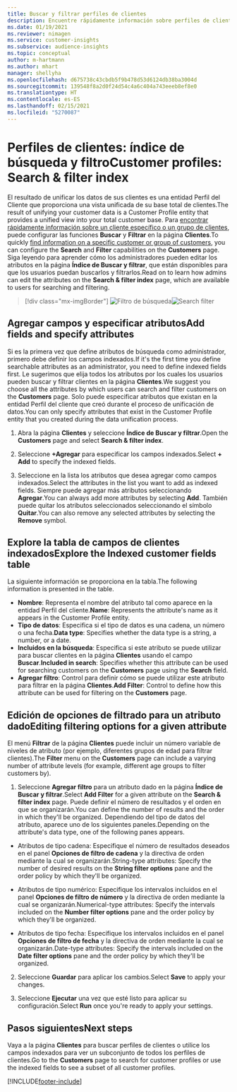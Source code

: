 ```yaml
---
title: Buscar y filtrar perfiles de clientes
description: Encuentre rápidamente información sobre perfiles de clientes unificados y filtre los atributos especificados.
ms.date: 01/19/2021
ms.reviewer: nimagen
ms.service: customer-insights
ms.subservice: audience-insights
ms.topic: conceptual
author: m-hartmann
ms.author: mhart
manager: shellyha
ms.openlocfilehash: d675738c43cbdb5f9b478d53d6124db38ba3004d
ms.sourcegitcommit: 139548f8a2d0f24d54c4a6c404a743eeeb8ef8e0
ms.translationtype: HT
ms.contentlocale: es-ES
ms.lasthandoff: 02/15/2021
ms.locfileid: "5270087"
---
```

# <a name="customer-profiles-search--filter-index"></a><span data-ttu-id="ff1f2-103">Perfiles de clientes: índice de búsqueda y filtro</span><span class="sxs-lookup"><span data-stu-id="ff1f2-103">Customer profiles: Search & filter index</span></span>

<span data-ttu-id="ff1f2-104">El resultado de unificar los datos de sus clientes es una entidad Perfil del Cliente que proporciona una vista unificada de su base total de clientes.</span><span class="sxs-lookup"><span data-stu-id="ff1f2-104">The result of unifying your customer data is a Customer Profile entity that provides a unified view into your total customer base.</span></span> <span data-ttu-id="ff1f2-105">Para [encontrar rápidamente información sobre un cliente específico o un grupo de clientes](customer-profiles.md), puede configurar las funciones **Buscar** y **Filtrar** en la página **Clientes**.</span><span class="sxs-lookup"><span data-stu-id="ff1f2-105">To quickly [find information on a specific customer or group of customers](customer-profiles.md), you can configure the **Search** and **Filter** capabilities on the **Customers** page.</span></span> <span data-ttu-id="ff1f2-106">Siga leyendo para aprender cómo los administradores pueden editar los atributos en la página **Índice de Buscar y filtrar**, que están disponibles para que los usuarios puedan buscarlos y filtrarlos.</span><span class="sxs-lookup"><span data-stu-id="ff1f2-106">Read on to learn how admins can edit the attributes on the **Search & filter index** page, which are available to users for searching and filtering.</span></span>

> [!div class="mx-imgBorder"]
> <span data-ttu-id="ff1f2-107">![Filtro de búsqueda](media/search-filter.png "Filtro de búsqueda")</span><span class="sxs-lookup"><span data-stu-id="ff1f2-107">![Search filter](media/search-filter.png "Search filter")</span></span>

## <a name="add-fields-and-specify-attributes"></a><span data-ttu-id="ff1f2-108">Agregar campos y especificar atributos</span><span class="sxs-lookup"><span data-stu-id="ff1f2-108">Add fields and specify attributes</span></span>

<span data-ttu-id="ff1f2-109">Si es la primera vez que define atributos de búsqueda como administrador, primero debe definir los campos indexados.</span><span class="sxs-lookup"><span data-stu-id="ff1f2-109">If it's the first time you define searchable attributes as an administrator, you need to define indexed fields first.</span></span> <span data-ttu-id="ff1f2-110">Le sugerimos que elija todos los atributos por los cuales los usuarios pueden buscar y filtrar clientes en la página **Clientes**.</span><span class="sxs-lookup"><span data-stu-id="ff1f2-110">We suggest you choose all the attributes by which users can search and filter customers on the **Customers** page.</span></span> <span data-ttu-id="ff1f2-111">Solo puede especificar atributos que existan en la entidad Perfil del cliente que creó durante el proceso de unificación de datos.</span><span class="sxs-lookup"><span data-stu-id="ff1f2-111">You can only specify attributes that exist in the Customer Profile entity that you created during the data unification process.</span></span>

1. <span data-ttu-id="ff1f2-112">Abra la página **Clientes** y seleccione **Índice de Buscar y filtrar**.</span><span class="sxs-lookup"><span data-stu-id="ff1f2-112">Open the **Customers** page and select **Search & filter index**.</span></span>

2. <span data-ttu-id="ff1f2-113">Seleccione **+Agregar** para especificar los campos indexados.</span><span class="sxs-lookup"><span data-stu-id="ff1f2-113">Select **+ Add** to specify the indexed fields.</span></span>

3. <span data-ttu-id="ff1f2-114">Seleccione en la lista los atributos que desea agregar como campos indexados.</span><span class="sxs-lookup"><span data-stu-id="ff1f2-114">Select the attributes in the list you want to add as indexed fields.</span></span> <span data-ttu-id="ff1f2-115">Siempre puede agregar más atributos seleccionando **Agregar**.</span><span class="sxs-lookup"><span data-stu-id="ff1f2-115">You can always add more attributes by selecting **Add**.</span></span> <span data-ttu-id="ff1f2-116">También puede quitar los atributos seleccionados seleccionando el símbolo **Quitar**.</span><span class="sxs-lookup"><span data-stu-id="ff1f2-116">You can also remove any selected attributes by selecting the **Remove** symbol.</span></span>

## <a name="explore-the-indexed-customer-fields-table"></a><span data-ttu-id="ff1f2-117">Explore la tabla de campos de clientes indexados</span><span class="sxs-lookup"><span data-stu-id="ff1f2-117">Explore the Indexed customer fields table</span></span>

<span data-ttu-id="ff1f2-118">La siguiente información se proporciona en la tabla.</span><span class="sxs-lookup"><span data-stu-id="ff1f2-118">The following information is presented in the table.</span></span>

- <span data-ttu-id="ff1f2-119">**Nombre**: Representa el nombre del atributo tal como aparece en la entidad Perfil del cliente.</span><span class="sxs-lookup"><span data-stu-id="ff1f2-119">**Name**: Represents the attribute's name as it appears in the Customer Profile entity.</span></span>
- <span data-ttu-id="ff1f2-120">**Tipo de datos**: Especifica si el tipo de datos es una cadena, un número o una fecha.</span><span class="sxs-lookup"><span data-stu-id="ff1f2-120">**Data type**: Specifies whether the data type is a string, a number, or a date.</span></span>
- <span data-ttu-id="ff1f2-121">**Incluidos en la búsqueda**: Especifica si este atributo se puede utilizar para buscar clientes en la página **Clientes** usando el campo **Buscar**.</span><span class="sxs-lookup"><span data-stu-id="ff1f2-121">**Included in search**: Specifies whether this attribute can be used for searching customers on the **Customers** page using the **Search** field.</span></span>
- <span data-ttu-id="ff1f2-122">**Agregar filtro**: Control para definir cómo se puede utilizar este atributo para filtrar en la página **Clientes**.</span><span class="sxs-lookup"><span data-stu-id="ff1f2-122">**Add Filter**: Control to define how this attribute can be used for filtering on the **Customers** page.</span></span>

## <a name="editing-filtering-options-for-a-given-attribute"></a><span data-ttu-id="ff1f2-123">Edición de opciones de filtrado para un atributo dado</span><span class="sxs-lookup"><span data-stu-id="ff1f2-123">Editing filtering options for a given attribute</span></span>

<span data-ttu-id="ff1f2-124">El menú **Filtrar** de la página **Clientes** puede incluir un número variable de niveles de atributo (por ejemplo, diferentes grupos de edad para filtrar clientes).</span><span class="sxs-lookup"><span data-stu-id="ff1f2-124">The **Filter** menu on the **Customers** page can include a varying number of attribute levels (for example, different age groups to filter customers by).</span></span>

1. <span data-ttu-id="ff1f2-125">Seleccione **Agregar filtro** para un atributo dado en la página **Índice de Buscar y filtrar**.</span><span class="sxs-lookup"><span data-stu-id="ff1f2-125">Select **Add Filter** for a given attribute on the **Search & filter index** page.</span></span> <span data-ttu-id="ff1f2-126">Puede definir el número de resultados y el orden en que se organizarán.</span><span class="sxs-lookup"><span data-stu-id="ff1f2-126">You can define the number of results and the order in which they'll be organized.</span></span> <span data-ttu-id="ff1f2-127">Dependiendo del tipo de datos del atributo, aparece uno de los siguientes paneles.</span><span class="sxs-lookup"><span data-stu-id="ff1f2-127">Depending on the attribute's data type, one of the following panes appears.</span></span>

- <span data-ttu-id="ff1f2-128">Atributos de tipo cadena: Especifique el número de resultados deseados en el panel **Opciones de filtro de cadena** y la directiva de orden mediante la cual se organizarán.</span><span class="sxs-lookup"><span data-stu-id="ff1f2-128">String-type attributes: Specify the number of desired results on the **String filter options** pane and the order policy by which they'll be organized.</span></span>

- <span data-ttu-id="ff1f2-129">Atributos de tipo numérico: Especifique los intervalos incluidos en el panel **Opciones de filtro de número** y la directiva de orden mediante la cual se organizarán.</span><span class="sxs-lookup"><span data-stu-id="ff1f2-129">Numerical-type attributes: Specify the intervals included on the **Number filter options** pane and the order policy by which they'll be organized.</span></span>

- <span data-ttu-id="ff1f2-130">Atributos de tipo fecha: Especifique los intervalos incluidos en el panel **Opciones de filtro de fecha** y la directiva de orden mediante la cual se organizarán.</span><span class="sxs-lookup"><span data-stu-id="ff1f2-130">Date-type attributes:  Specify the intervals included on the **Date filter options** pane and the order policy by which they'll be organized.</span></span>

2. <span data-ttu-id="ff1f2-131">Seleccione **Guardar** para aplicar los cambios.</span><span class="sxs-lookup"><span data-stu-id="ff1f2-131">Select **Save** to apply your changes.</span></span>

3. <span data-ttu-id="ff1f2-132">Seleccione **Ejecutar** una vez que esté listo para aplicar su configuración.</span><span class="sxs-lookup"><span data-stu-id="ff1f2-132">Select **Run** once you're ready to apply your settings.</span></span>

## <a name="next-steps"></a><span data-ttu-id="ff1f2-133">Pasos siguientes</span><span class="sxs-lookup"><span data-stu-id="ff1f2-133">Next steps</span></span>

<span data-ttu-id="ff1f2-134">Vaya a la página **Clientes** para buscar perfiles de clientes o utilice los campos indexados para ver un subconjunto de todos los perfiles de clientes.</span><span class="sxs-lookup"><span data-stu-id="ff1f2-134">Go to the **Customers** page to search for customer profiles or use the indexed fields to see a subset of all customer profiles.</span></span>


[!INCLUDE[footer-include](../includes/footer-banner.md)]